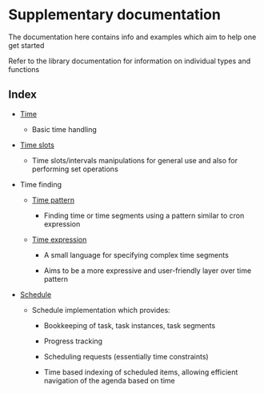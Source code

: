 # Supplementary documentation

The documentation here contains info and examples which aim to help one get started

Refer to the library documentation for information on individual types and functions

## Index

- [Time](time.md)

  - Basic time handling

- [Time slots](time_slots.md)

  - Time slots/intervals manipulations for general use and also for performing set operations

- Time finding

  - [Time pattern](time_pattern.md)

    - Finding time or time segments using a pattern similar to cron expression
    
  - [Time expression](time_expr.md)

    - A small language for specifying complex time segments
    
    - Aims to be a more expressive and user-friendly layer over time pattern

- [Schedule](sched.md)

  - Schedule implementation which provides:
  
    - Bookkeeping of task, task instances, task segments

    - Progress tracking
    
    - Scheduling requests (essentially time constraints)
    
    - Time based indexing of scheduled items, allowing efficient navigation of the agenda based on time
